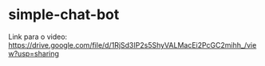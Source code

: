 # simple-chat-bot
Link para o video: https://drive.google.com/file/d/1RjSd3IP2s5ShyVALMacEi2PcGC2mihh_/view?usp=sharing
